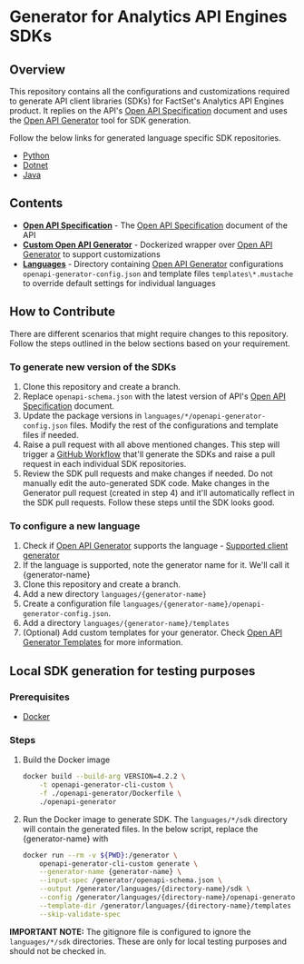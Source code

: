 # Generator for Analytics API Engines SDKs

## Overview

This repository contains all the configurations and customizations required to generate API client libraries (SDKs) for FactSet's Analytics API Engines product. It replies on the API's [Open API Specification](https://github.com/OAI/OpenAPI-Specification) document and uses the [Open API Generator](https://github.com/OpenAPITools/openapi-generator) tool for SDK generation.

Follow the below links for generated language specific SDK repositories.

* [Python](https://github.com/factset/analyticsapi-engines-python-sdk)
* [Dotnet](https://github.com/factset/analyticsapi-engines-dotnet-sdk)
* [Java](https://github.com/factset/analyticsapi-engines-java-sdk)

## Contents

* **[Open API Specification](openapi-schema.json)** - The [Open API Specification](https://github.com/OAI/OpenAPI-Specification) document of the API
* **[Custom Open API Generator](openapi-generator)** - Dockerized wrapper over [Open API Generator](https://github.com/OpenAPITools/openapi-generator) to support customizations
* **[Languages](languages)** - Directory containing [Open API Generator](https://github.com/OpenAPITools/openapi-generator) configurations `openapi-generator-config.json` and template files `templates\*.mustache` to override default settings for individual languages

## How to Contribute

There are different scenarios that might require changes to this repository. Follow the steps outlined in the below sections based on your requirement.

### To generate new version of the SDKs

1. Clone this repository and create a branch.
2. Replace `openapi-schema.json` with the latest version of API's [Open API Specification](https://github.com/OAI/OpenAPI-Specification) document.
3. Update the package versions in `languages/*/openapi-generator-config.json` files. Modify the rest of the configurations and template files if needed.
4. Raise a pull request with all above mentioned changes. This step will trigger a [GitHub Workflow](https://docs.github.com/en/actions/configuring-and-managing-workflows/configuring-and-managing-workflow-files-and-runs) that'll generate the SDKs and raise a pull request in each individual SDK repositories.
5. Review the SDK pull requests and make changes if needed. Do not manually edit the auto-generated SDK code. Make changes in the Generator pull request (created in step 4) and it'll automatically reflect in the SDK pull requests. Follow these steps until the SDK looks good.

### To configure a new language

1. Check if [Open API Generator](https://github.com/OpenAPITools/openapi-generator) supports the language - [Supported client generator](https://openapi-generator.tech/docs/generators#client-generators)
2. If the language is supported, note the generator name for it. We'll call it {generator-name}
3. Clone this repository and create a branch.
4. Add a new directory `languages/{generator-name}`
5. Create a configuration file `languages/{generator-name}/openapi-generator-config.json`.
6. Add a directory `languages/{generator-name}/templates`
7. (Optional) Add custom templates for your generator. Check [Open API Generator Templates](https://openapi-generator.tech/docs/templating) for more information.

## Local SDK generation for testing purposes

### Prerequisites

* [Docker](https://www.docker.com/)

### Steps

1. Build the Docker image

    ```bash
    docker build --build-arg VERSION=4.2.2 \
        -t openapi-generator-cli-custom \
        -f ./openapi-generator/Dockerfile \
        ./openapi-generator
    ```

2. Run the Docker image to generate SDK. The `languages/*/sdk` directory will contain the generated files. In the below script, replace the {generator-name} with 

    ```bash
    docker run --rm -v ${PWD}:/generator \
        openapi-generator-cli-custom generate \
        --generator-name {generator-name} \
        --input-spec /generator/openapi-schema.json \
        --output /generator/languages/{directory-name}/sdk \
        --config /generator/languages/{directory-name}/openapi-generator-config.json \
        --template-dir /generator/languages/{directory-name}/templates \
        --skip-validate-spec
    ```

**IMPORTANT NOTE:** The gitignore file is configured to ignore the `languages/*/sdk` directories. These are only for local testing purposes and should not be checked in.
